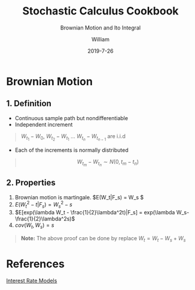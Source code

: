 ﻿---
layout:     post
title:      Stochastic Calculus Cookbook
subtitle:   Brownian Motion and Ito Integral 
date:       2019-7-26
author:     William
header-img: img/post-bg-universe.jpg
catalog: true
tags:
    - Stochastic Calculus
---
<script type="text/x-mathjax-config">
  MathJax.Hub.Config({
    tex2jax: { 
      inlineMath: [['$','$'], ['\\(','\\)']],
      processEscapes: true
    }
  });
  </script>
<script type="text/javascript" async
  src="https://cdnjs.cloudflare.com/ajax/libs/mathjax/2.7.5/MathJax.js?config=TeX-MML-AM_CHTML">
</script>

# Brownian Motion
## 1. Definition

- Continuous sample path but nondifferentiable
- Independent increment

> $W_{t_1}-W_0$, $W_{t_2} - W_{t_1}$ ... $W_{t_n} - W_{t_{n-1}}$ are i.i.d

- Each of the increments is normally distributed

> $$W_{t_m} - W_{t_n} \sim N(0,t_m-t_n)$$

## 2. Properties
1. Brownian motion is martingale. $E(W_t|F_s) = W_s $
2. $E(W_t^2-t|F_s) = W_s^2-s$
3. $E[exp(\lambda W_t - \frac{1}{2}\lambda^2t)|F_s] = exp(\lambda W_s-\frac{1}{2}\lambda^2s)$
4. $cov(W_t,W_s) = s$

> **Note:** 
> The above proof can be done by replace $W_t = W_t-W_s+W_s$



# References
[Interest Rate Models]()


  [1]: http://static.zybuluo.com/williamhkh/sokkdt6ivb1ag7iw4e8yobib/image_1df1n21nu13ps9t2uo41vku1199.png
  [2]: http://static.zybuluo.com/williamhkh/0tplxy5ef7hu7w2j6km6n9d6/image_1df1n5iupjcd9qi1b7vo6g1rr5m.png




